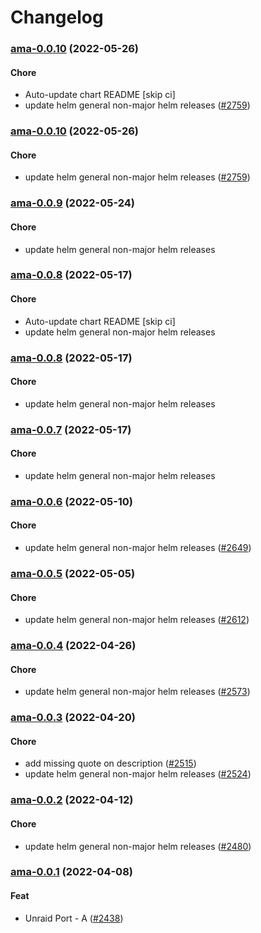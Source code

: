 # Changelog<br>


<a name="ama-0.0.10"></a>
### [ama-0.0.10](https://github.com/truecharts/apps/compare/ama-0.0.9...ama-0.0.10) (2022-05-26)

#### Chore

* Auto-update chart README [skip ci]
* update helm general non-major helm releases ([#2759](https://github.com/truecharts/apps/issues/2759))



<a name="ama-0.0.10"></a>
### [ama-0.0.10](https://github.com/truecharts/apps/compare/ama-0.0.9...ama-0.0.10) (2022-05-26)

#### Chore

* update helm general non-major helm releases ([#2759](https://github.com/truecharts/apps/issues/2759))



<a name="ama-0.0.9"></a>
### [ama-0.0.9](https://github.com/truecharts/apps/compare/clamav-2.1.17...ama-0.0.9) (2022-05-24)

#### Chore

* update helm general non-major helm releases



<a name="ama-0.0.8"></a>
### [ama-0.0.8](https://github.com/truecharts/apps/compare/clamav-2.1.16...ama-0.0.8) (2022-05-17)

#### Chore

* Auto-update chart README [skip ci]
* update helm general non-major helm releases



<a name="ama-0.0.8"></a>
### [ama-0.0.8](https://github.com/truecharts/apps/compare/clamav-2.1.16...ama-0.0.8) (2022-05-17)

#### Chore

* update helm general non-major helm releases



<a name="ama-0.0.7"></a>
### [ama-0.0.7](https://github.com/truecharts/apps/compare/clamav-2.1.15...ama-0.0.7) (2022-05-17)

#### Chore

* update helm general non-major helm releases



<a name="ama-0.0.6"></a>
### [ama-0.0.6](https://github.com/truecharts/apps/compare/tinymediamanager-1.0.12...ama-0.0.6) (2022-05-10)

#### Chore

* update helm general non-major helm releases ([#2649](https://github.com/truecharts/apps/issues/2649))



<a name="ama-0.0.5"></a>
### [ama-0.0.5](https://github.com/truecharts/apps/compare/clamav-2.1.12...ama-0.0.5) (2022-05-05)

#### Chore

* update helm general non-major helm releases ([#2612](https://github.com/truecharts/apps/issues/2612))



<a name="ama-0.0.4"></a>
### [ama-0.0.4](https://github.com/truecharts/apps/compare/tinymediamanager-1.0.10...ama-0.0.4) (2022-04-26)

#### Chore

* update helm general non-major helm releases ([#2573](https://github.com/truecharts/apps/issues/2573))



<a name="ama-0.0.3"></a>
### [ama-0.0.3](https://github.com/truecharts/apps/compare/tinymediamanager-1.0.9...ama-0.0.3) (2022-04-20)

#### Chore

* add missing quote on description ([#2515](https://github.com/truecharts/apps/issues/2515))
* update helm general non-major helm releases ([#2524](https://github.com/truecharts/apps/issues/2524))



<a name="ama-0.0.2"></a>
### [ama-0.0.2](https://github.com/truecharts/apps/compare/clamav-2.1.7...ama-0.0.2) (2022-04-12)

#### Chore

* update helm general non-major helm releases ([#2480](https://github.com/truecharts/apps/issues/2480))



<a name="ama-0.0.1"></a>
### [ama-0.0.1](https://github.com/truecharts/apps/compare/tinymediamanager-1.0.7...ama-0.0.1) (2022-04-08)

#### Feat

* Unraid Port - A ([#2438](https://github.com/truecharts/apps/issues/2438))
